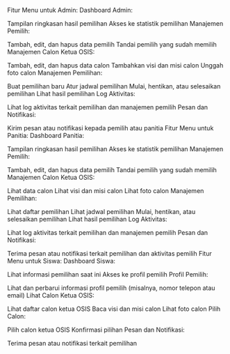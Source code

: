 Fitur Menu untuk Admin:
Dashboard Admin:

Tampilan ringkasan hasil pemilihan
Akses ke statistik pemilihan
Manajemen Pemilih:

Tambah, edit, dan hapus data pemilih
Tandai pemilih yang sudah memilih
Manajemen Calon Ketua OSIS:

Tambah, edit, dan hapus data calon
Tambahkan visi dan misi calon
Unggah foto calon
Manajemen Pemilihan:

Buat pemilihan baru
Atur jadwal pemilihan
Mulai, hentikan, atau selesaikan pemilihan
Lihat hasil pemilihan
Log Aktivitas:

Lihat log aktivitas terkait pemilihan dan manajemen pemilih
Pesan dan Notifikasi:

Kirim pesan atau notifikasi kepada pemilih atau panitia
Fitur Menu untuk Panitia:
Dashboard Panitia:

Tampilan ringkasan hasil pemilihan
Akses ke statistik pemilihan
Manajemen Pemilih:

Tambah, edit, dan hapus data pemilih
Tandai pemilih yang sudah memilih
Manajemen Calon Ketua OSIS:

Lihat data calon
Lihat visi dan misi calon
Lihat foto calon
Manajemen Pemilihan:

Lihat daftar pemilihan
Lihat jadwal pemilihan
Mulai, hentikan, atau selesaikan pemilihan
Lihat hasil pemilihan
Log Aktivitas:

Lihat log aktivitas terkait pemilihan dan manajemen pemilih
Pesan dan Notifikasi:

Terima pesan atau notifikasi terkait pemilihan dan aktivitas pemilih
Fitur Menu untuk Siswa:
Dashboard Siswa:

Lihat informasi pemilihan saat ini
Akses ke profil pemilih
Profil Pemilih:

Lihat dan perbarui informasi profil pemilih (misalnya, nomor telepon atau email)
Lihat Calon Ketua OSIS:

Lihat daftar calon ketua OSIS
Baca visi dan misi calon
Lihat foto calon
Pilih Calon:

Pilih calon ketua OSIS
Konfirmasi pilihan
Pesan dan Notifikasi:

Terima pesan atau notifikasi terkait pemilihan
